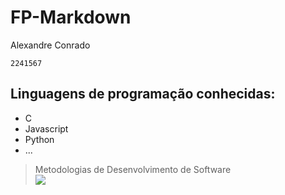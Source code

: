 # FP-Markdown

Alexandre Conrado

`2241567`

## Linguagens de programação conhecidas:

* C
* Javascript
* Python
* ...

> Metodologias de Desenvolvimento de Software
\
![](https://eduportugal.eu/wp-content/uploads/2017/08/eduportugal_ipleiria_n.jpg)

